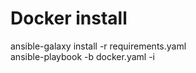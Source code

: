 # Docker install
ansible-galaxy install -r requirements.yaml  
ansible-playbook -b docker.yaml -i <invventory>
